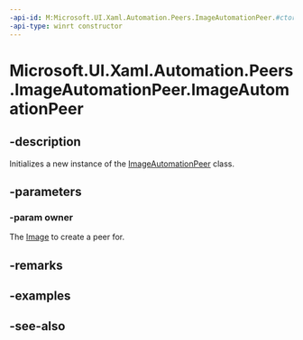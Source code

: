 ```yaml
---
-api-id: M:Microsoft.UI.Xaml.Automation.Peers.ImageAutomationPeer.#ctor(Microsoft.UI.Xaml.Controls.Image)
-api-type: winrt constructor
---
```


<!-- Method syntax
public ImageAutomationPeer(Windows.UI.Xaml.Controls.Image owner)
-->

# Microsoft.UI.Xaml.Automation.Peers.ImageAutomationPeer.ImageAutomationPeer

## -description
Initializes a new instance of the [ImageAutomationPeer](imageautomationpeer.md) class.

## -parameters
### -param owner
The [Image](../microsoft.ui.xaml.controls/image.md) to create a peer for.

## -remarks

## -examples

## -see-also
